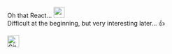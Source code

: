 Oh that React... <img src="https://miro.medium.com/max/952/1*JhfgzVXA0lvAIGIfRICRfA.gif" height="25" width="25">
<br>
Difficult at the beginning, but very interesting later... 👍

<img alt="GitHub commit activity" src="https://img.shields.io/github/commit-activity/y/tamga05/Dashboard_React?style=flat-square" height="27">
